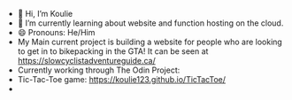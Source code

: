- 👋 Hi, I’m Koulie
- 🌱 I’m currently learning about website and function hosting on the cloud.
- 😄 Pronouns: He/Him
- My Main current project is building a website for people who are looking to get in to bikepacking in the GTA! It can be seen at https://slowcyclistadventureguide.ca/
- Currently working through The Odin Project:
- Tic-Tac-Toe game: https://koulie123.github.io/TicTacToe/
- 
<!---
Koulie123/Koulie123 is a ✨ special ✨ repository because its `README.md` (this file) appears on your GitHub profile.
You can click the Preview link to take a look at your changes.
--->
